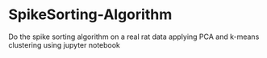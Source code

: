 # SpikeSorting-Algorithm
Do the spike sorting algorithm on a real rat data applying PCA and k-means clustering using jupyter notebook

